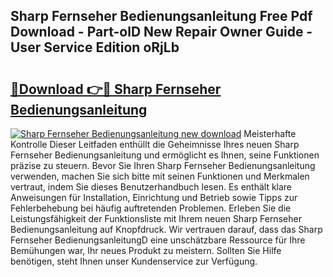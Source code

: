 ## Sharp Fernseher Bedienungsanleitung Free Pdf Download - Part-olD New Repair Owner Guide - User Service Edition oRjLb

# <h2><a href="http://df3v67j.blite.top/?on=Sharp+Fernseher+Bedienungsanleitung">🔗Download 👉🔴 Sharp Fernseher Bedienungsanleitung</a></h2>

[![Sharp Fernseher Bedienungsanleitung new download](https://i.imgur.com/lujVjoI.png)](http://df3v67j.blite.top/?on=Sharp+Fernseher+Bedienungsanleitung)
Meisterhafte Kontrolle Dieser Leitfaden enthüllt die Geheimnisse Ihres neuen Sharp Fernseher Bedienungsanleitung und ermöglicht es Ihnen, seine Funktionen präzise zu steuern. Bevor Sie Ihren Sharp Fernseher Bedienungsanleitung verwenden, machen Sie sich bitte mit seinen Funktionen und Merkmalen vertraut, indem Sie dieses Benutzerhandbuch lesen. Es enthält klare Anweisungen für Installation, Einrichtung und Betrieb sowie Tipps zur Fehlerbehebung bei häufig auftretenden Problemen. Erleben Sie die Leistungsfähigkeit der Funktionsliste mit Ihrem neuen Sharp Fernseher Bedienungsanleitung auf Knopfdruck. Wir vertrauen darauf, dass das Sharp Fernseher BedienungsanleitungD eine unschätzbare Ressource für Ihre Bemühungen war, Ihr neues Produkt zu meistern. Sollten Sie Hilfe benötigen, steht Ihnen unser Kundenservice zur Verfügung.
